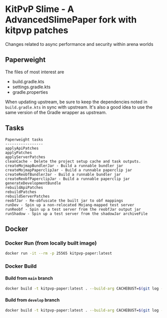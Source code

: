 # KitPvP Slime - A AdvancedSlimePaper fork with kitpvp patches
Changes related to async performance and security within arena worlds

## Paperweight

The files of most interest are
- build.gradle.kts
- settings.gradle.kts
- gradle.properties

When updating upstream, be sure to keep the dependencies noted in `build.gradle.kts` in sync with upstream.
It's also a good idea to use the same version of the Gradle wrapper as upstream.

## Tasks

```
Paperweight tasks
-----------------
applyApiPatches
applyPatches
applyServerPatches
cleanCache - Delete the project setup cache and task outputs.
createMojmapBundlerJar - Build a runnable bundler jar
createMojmapPaperclipJar - Build a runnable paperclip jar
createReobfBundlerJar - Build a runnable bundler jar
createReobfPaperclipJar - Build a runnable paperclip jar
generateDevelopmentBundle
rebuildApiPatches
rebuildPatches
rebuildServerPatches
reobfJar - Re-obfuscate the built jar to obf mappings
runDev - Spin up a non-relocated Mojang-mapped test server
runReobf - Spin up a test server from the reobfJar output jar
runShadow - Spin up a test server from the shadowJar archiveFile
```

## Docker

###  Docker Run (from locally built image)
```bash
docker run -it --rm -p 25565 kitpvp-paper:latest
```

### Docker Build

#### Build from `main` branch
```bash
docker build -t kitpvp-paper:latest . --build-arg CACHEBUST=$(git log -n 1 --pretty=format:"%H" origin/main)
```

#### Build from `develop` branch
```bash
docker build -t kitpvp-paper:latest . --build-arg CACHEBUST=$(git log -n 1 --pretty=format:"%H" origin/develop)
```
